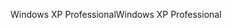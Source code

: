 <span data-ttu-id="ac52d-101">Windows XP Professional</span><span class="sxs-lookup"><span data-stu-id="ac52d-101">Windows XP Professional</span></span>